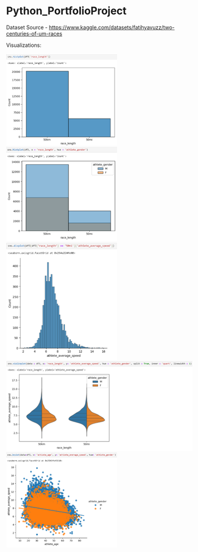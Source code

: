 # Python_PortfolioProject

Dataset Source - https://www.kaggle.com/datasets/fatihyavuzz/two-centuries-of-um-races

Visualizations:

<img src="https://github.com/AnnabellemRuckle/Python_PortfolioProject/blob/main/Images/Screenshot1.png" width="300">
<img src="https://github.com/AnnabellemRuckle/Python_PortfolioProject/blob/main/Images/Screenshot2.png" width="300">
<img src="https://github.com/AnnabellemRuckle/Python_PortfolioProject/blob/main/Images/Screenshot3.png" width="300">
<img src="https://github.com/AnnabellemRuckle/Python_PortfolioProject/blob/main/Images/Screenshot4png.png" width="600">
<img src="https://github.com/AnnabellemRuckle/Python_PortfolioProject/blob/main/Images/Screenshot5.png" width="300">
